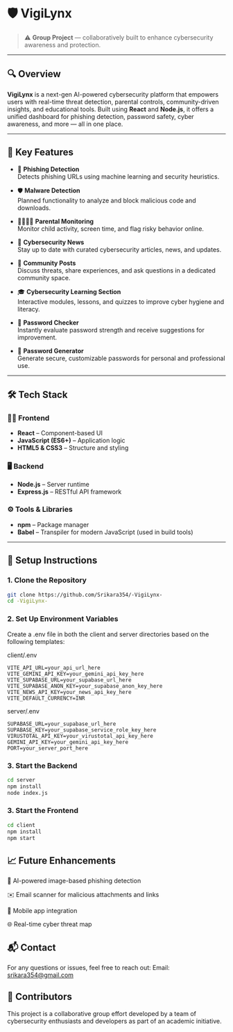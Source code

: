 # 🛡️ VigiLynx

> ⚠️ **Group Project** — collaboratively built to enhance cybersecurity awareness and protection.

---

## 🔍 Overview

**VigiLynx** is a next-gen AI-powered cybersecurity platform that empowers users with real-time threat detection, parental controls, community-driven insights, and educational tools. Built using **React** and **Node.js**, it offers a unified dashboard for phishing detection, password safety, cyber awareness, and more — all in one place.

---

## 🚀 Key Features

- 🧠 **Phishing Detection**  
  Detects phishing URLs using machine learning and security heuristics.

- 🛡️ **Malware Detection**  
  Planned functionality to analyze and block malicious code and downloads.

- 👨‍👩‍👧‍👦 **Parental Monitoring**  
  Monitor child activity, screen time, and flag risky behavior online.

- 📰 **Cybersecurity News**  
  Stay up to date with curated cybersecurity articles, news, and updates.

- 💬 **Community Posts**  
  Discuss threats, share experiences, and ask questions in a dedicated community space.

- 🎓 **Cybersecurity Learning Section**  
  Interactive modules, lessons, and quizzes to improve cyber hygiene and literacy.

- 🔑 **Password Checker**  
  Instantly evaluate password strength and receive suggestions for improvement.

- 🔐 **Password Generator**  
  Generate secure, customizable passwords for personal and professional use.

---

## 🛠️ Tech Stack

### 👨‍💻 Frontend
- **React** – Component-based UI
- **JavaScript (ES6+)** – Application logic
- **HTML5 & CSS3** – Structure and styling

### 🖥️ Backend
- **Node.js** – Server runtime
- **Express.js** – RESTful API framework

### ⚙️ Tools & Libraries
- **npm** – Package manager
- **Babel** – Transpiler for modern JavaScript (used in build tools)

---

## 🧪 Setup Instructions

### 1. Clone the Repository

```bash
git clone https://github.com/Srikara354/-VigiLynx-
cd -VigiLynx-
```
### 2. Set Up Environment Variables
Create a .env file in both the client and server directories based on the following templates:

client/.env
```
VITE_API_URL=your_api_url_here
VITE_GEMINI_API_KEY=your_gemini_api_key_here
VITE_SUPABASE_URL=your_supabase_url_here
VITE_SUPABASE_ANON_KEY=your_supabase_anon_key_here
VITE_NEWS_API_KEY=your_news_api_key_here
VITE_DEFAULT_CURRENCY=INR
```
server/.env
```
SUPABASE_URL=your_supabase_url_here
SUPABASE_KEY=your_supabase_service_role_key_here
VIRUSTOTAL_API_KEY=your_virustotal_api_key_here
GEMINI_API_KEY=your_gemini_api_key_here
PORT=your_server_port_here
```
### 3. Start the Backend
```bash
cd server
npm install
node index.js
```
### 3. Start the Frontend
```bash
cd client
npm install
npm start
```

## 📈 Future Enhancements
🧠 AI-powered image-based phishing detection

✉️ Email scanner for malicious attachments and links

📲 Mobile app integration

🌐 Real-time cyber threat map

## 📬 Contact
For any questions or issues, feel free to reach out:
Email: srikara354@gmail.com

## 🤝 Contributors
This project is a collaborative group effort developed by a team of cybersecurity enthusiasts and developers as part of an academic initiative.




